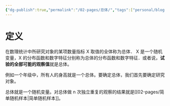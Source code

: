 ```yaml
---
{"dg-publish":true,"permalink":"/02-pages/总体/","tags":["personal/blog"]}
---
```


# 定义
在数理统计中所研究对象的某项数量指标 X 取值的全体称为总体． X 是一个随机变量，X 的分布函数和数字特征分别称为总体的分布函数和数字特征．或者说，**试验的全部可能的观察值**就是总体。

例如一个年级中，所有人的身高就是一个总体。要确定总体，我们首先要确定研究对象。

总体就是一个随机变量。对总体做 n 次独立重复的观察的结果就是[[02-pages/简单随机样本\|简单随机样本]]。